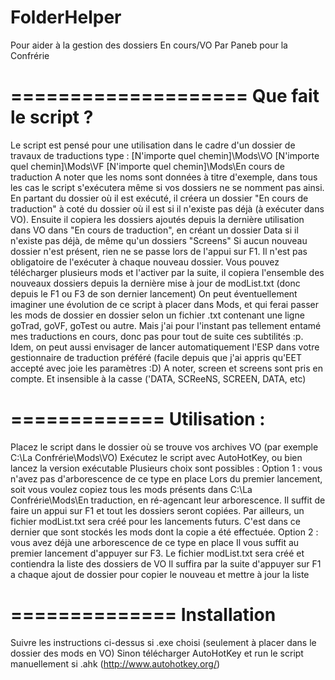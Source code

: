 # FolderHelper
Pour aider à la gestion des dossiers En cours/VO
Par Paneb pour la Confrérie



====================
Que fait le script ?
====================

Le script est pensé pour une utilisation dans le cadre d'un dossier de travaux de traductions type :
 [N'importe quel chemin]\Mods\VO
 [N'importe quel chemin]\Mods\VF
 [N'importe quel chemin]\Mods\En cours de traduction
 A noter que les noms sont données à titre d'exemple, dans tous les cas le script s'exécutera même si vos dossiers ne se nomment pas ainsi.
 En partant du dossier où il est exécuté, il créera un dossier "En cours de traduction" à coté du dossier où il est si il n'existe pas déjà (à exécuter dans VO).
 Ensuite il copiera les dossiers ajoutés depuis la dernière utilisation dans VO dans "En cours de traduction", en créant un dossier Data si il n'existe pas déjà, de même qu'un dossiers "Screens"
 Si aucun nouveau dossier n'est présent, rien ne se passe lors de l'appui sur F1.
 Il n'est pas obligatoire de l'exécuter à chaque nouveau dossier. Vous pouvez télécharger plusieurs mods et l'activer par la suite, il copiera l'ensemble des nouveaux dossiers depuis la dernière mise à jour de modList.txt (donc depuis le F1 ou F3 de son dernier lancement)
 On peut éventuellement imaginer une évolution de ce script à placer dans Mods, et qui ferai passer les mods de dossier en dossier selon un fichier .txt contenant une ligne goTrad, goVF, goTest ou autre.
 Mais j'ai pour l'instant pas tellement entamé mes traductions en cours, donc pas pour tout de suite ces subtilités :p.
 Idem, on peut aussi envisager de lancer automatiquement l'ESP dans votre gestionnaire de traduction préféré (facile depuis que j'ai appris qu'EET accepté avec joie les paramètres :D)
 A noter, screen et screens sont pris en compte. Et insensible à la casse ('DATA, SCReeNS, SCREEN, DATA, etc)

=============
Utilisation :
=============
Placez le script dans le dossier où se trouve vos archives VO (par exemple C:\La Confrérie\Mods\VO)
Exécutez le script avec AutoHotKey, ou bien lancez la version exécutable
Plusieurs choix sont possibles :
Option 1 : vous n'avez pas d'arborescence de ce type en place
	Lors du premier lancement, soit vous voulez copiez tous les mods présents dans C:\La Confrérie\Mods\En traduction, en ré-agencant leur arborescence.
	Il suffit de faire un appui sur F1 et tout les dossiers seront copiées. Par ailleurs, un fichier modList.txt sera créé pour les lancements futurs.
	C'est dans ce dernier que sont stockés les mods dont la copie a été effectuée.
Option 2 : vous avez déjà une arborescence de ce type en place
	Il vous suffit au premier lancement d'appuyer sur F3. Le fichier modList.txt sera créé et contiendra la liste des dossiers de VO
	Il suffira par la suite d'appuyer sur F1 a chaque ajout de dossier pour copier le nouveau et mettre à jour la liste
	
==============
Installation
==============
Suivre les instructions ci-dessus si .exe choisi (seulement à placer dans le dossier des mods en VO)
Sinon télécharger AutoHotKey et run le script manuellement si .ahk (http://www.autohotkey.org/)



